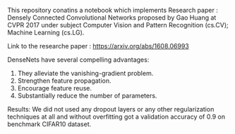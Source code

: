 This repository conatins a notebook which implements Research paper : Densely Connected Convolutional Networks proposed by Gao Huang at CVPR 2017 under subject 
Computer Vision and Pattern Recognition (cs.CV); Machine Learning (cs.LG).

Link to the researche paper : https://arxiv.org/abs/1608.06993

DenseNets have several compelling advantages: 
1. They alleviate the vanishing-gradient problem.
2. Strengthen feature propagation.
3. Encourage feature reuse.
4. Substantially reduce the number of parameters.

Results:
We did not used any dropout layers or any other regularization techniques at all and without overfitting got a validation accuracy of 0.9 on benchmark CIFAR10 dataset.
